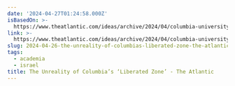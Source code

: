 ```yaml
---
date: '2024-04-27T01:24:58.000Z'
isBasedOn: >-
  https://www.theatlantic.com/ideas/archive/2024/04/columbia-university-protests-palestine/678159/
link: >-
  https://www.theatlantic.com/ideas/archive/2024/04/columbia-university-protests-palestine/678159/
slug: 2024-04-26-the-unreality-of-columbias-liberated-zone-the-atlantic
tags:
  - academia
  - israel
title: The Unreality of Columbia’s ‘Liberated Zone’ - The Atlantic
---
```


